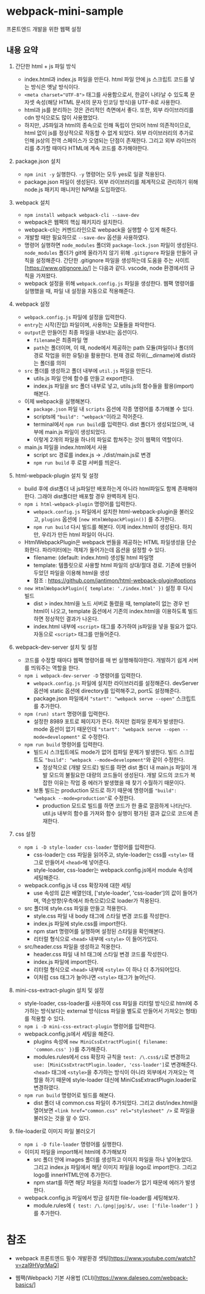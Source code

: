 # webpack-mini-sample
프론트엔드 개발을 위한 웹팩 설정

## 내용 요약
1. 간단한 html + js 파일 방식
    - index.html과 index.js 파일을 만든다. html 파일 안에 js 스크립트 코드를 넣는 방식은 옛날 방식이다.
    - `<meta charset="UTF-8">` 태그를 사용함으로서, 한글이 나타날 수 있도록 문자셋 속성(해당 HTML 문서의 문자 인코딩 방식)을 UTF-8로 사용한다.
    - html과 js를 분리하는 것은 관리적인 측면에서 좋다. 또한, 외부 라이브러리를 cdn 방식으로도 많이 사용했었다.
    - 하지만, JS파일과 html의 종속으로 인해 독립이 안되어 html 의존적이므로, html 없이 js를 정상적으로 작동할 수 없게 되었다. 외부 라이브러리의 추가로 인해 js상의 전역 스페이스가 오염되는 단점이 존재한다. 그리고 외부 라이브러리를 추가할 때마다 HTML에 계속 코드를 추가해야한다.

2. package.json 설치
    - `npm init -y` 실행한다. `-y` 명령어는 모두 yes로 일괄 적용된다.
    - package.json 파일이 생성된다. 외부 라이브러리를 체계적으로 관리하기 위해 node.js 패키지 매니저인 NPM을 도입하였다.

3. webpack 설치
    - `npm install webpack webpack-cli --save-dev`
    - webpack은 웹팩의 핵심 패키지라 설치한다.
    - webpack-cli는 커멘드라인으로 webpack을 실행할 수 있게 해준다.
    - 개발할 때만 필요하므로 `--save-dev` 옵션을 사용하였다.
    - 명령어 실행하면 `node_modules` 폴더와 `package-lock.json` 파일이 생성된다. `node_modules` 폴더가 git에 올라가지 않기 위해 `.gitignore` 파일을 만들어 규칙을 설정해준다. 간단한 .gitignore 파일을 생성하는데 도움을 주는 사이트[https://www.gitignore.io/] 는 다음과 같다. vscode, node 환경에서의 규칙을 가져왔다.
    - webpack 설정을 위해 `webpack.config.js` 파일을 생성한다. 웹팩 명령어를 실행했을 때, 파일 내 설정을 자동으로 적용해준다.

4. webpack 설정
    - `webpack.config.js` 파일에 설정을 입력한다.
    - `entry`는 시작(진입) 파일이며, 사용하는 모듈들을 파악한다.
    - `output`은 만들어진 최종 파일을 내보내는 옵션이다.
        - `filename`은 최종파일 명
        - `path`는 폴더이며, 이 때, node에서 제공하는 path 모듈(파일이나 폴더의 경로 작업을 위한 유틸)을 활용한다. 현재 경로 하위(__dirname)에 dist라는 폴더를 의미
    - `src` 폴더를 생성하고 폴더 내부에 `util.js` 파일을 만든다.
        - utils.js 파일 안에 함수를 만들고 export한다.
        - index.js 파일을 src 폴더 내부로 넣고, utils.js의 함수들을 활용(import)해본다.
    - 이제 webpack을 실행해본다.
        - `package.json` 파일 내 `scripts` 옵션에 각종 명령어를 추가해볼 수 있다.
        - scripts에 `"build": "webpack"`이라고 적어준다.
        - terminal에서 `npm run build`를 입력한다. dist 폴더가 생성되었으며, 내부에 main.js 파일이 생성되었다.
        - 이렇게 2개의 파일을 하나의 파일로 합쳐주는 것이 웹팩의 역할이다.
    - main.js 파일을 index.html에서 사용
        - script src 경로를 index.js -> ./dist/main.js로 변경
        - `npm run build` 후 로컬 서버를 띄운다.

5. html-webpack-plugin 설치 및 설정
    - build 후에 dist폴더 내 js파일만 배포하는게 아니라 html파일도 함께 존재해야 한다. 그래야 dist폴더만 배포할 경우 완벽하게 된다.
    - `npm i html-webpack-plugin` 명령어를 입력한다.
        - `webpack.config.js` 파일에서 설치한 html-webpack-plugin을 불러오고, `plugins` 옵션에 `[new HtmlWebpackPlugin()]` 를 추가한다.
        - `npm run build` 다시 빌드를 해본다. 이제 index.html이 생성된다. 하지만, 우리가 만든 html 파일이 아니다.
    - HtmlWebpackPlugin은 webpack 번들을 제공하는 HTML 파일생성을 단순화한다. 파라미터에는 객체가 들어가는데 옵션을 설정할 수 있다.
        - filename: (default: index.html) 생성될 html 파일명
        - template: 템플릿으로 사용할 html 파일의 상대/절대 경로. 기존에 만들어두었던 파일을 이용해 html을 생성
        - 참조 : https://github.com/jantimon/html-webpack-plugin#options
    - `new HtmlWebpackPlugin({ template: './index.html' })` 설정 후 다시 빌드
        - dist > index.html을 노드 서버로 돌렸을 때, template이 없는 경우 빈 html이 나오고, template 옵션에서 기존의 index.html을 이용하도록 빌드하면 정상적인 결과가 나온다.
        - index.html 내부에 `<script>` 태그를 추가하여 js파일을 넣을 필요가 없다. 자동으로 `<script>` 태그를 만들어준다.

6. webpack-dev-server 설치 및 설정
    - 코드를 수정할 때마다 웹팩 명령어를 매 번 실행해줘야한다. 개발하기 쉽게 서버를 띄워주는 역할을 한다. 
    - `npm i webpack-dev-server -D` 명령어를 입력한다.
        - `webpack.config.js` 파일에 설치한 라이브러리를 설정해준다. devServer 옵션에 static 옵션에 directory를 입력해주고, port도 설정해준다.
        - package.json 파일에서 `"start": "webpack serve --open"` 스크립트를 추가한다.
    - `npm (run) start` 명령어를 입력한다.
        - 설정한 8989 포트로 페이지가 뜬다. 하지만 컴파일 문제가 발생한다. mode 옵션이 없기 때문인데 `"start": "webpack serve --open --mode=development"` 로 수정한다.
    - `npm run build` 명령어를 입력한다.
        - 빌드시 스크립트에도 mode가 없어 컴파일 문제가 발생한다. 빌드 스크립트도 `"build": "webpack --mode=development"`와 같이 수정한다.
            - 정상적으로 (개발 모드로) 빌드를 하면 dist 폴더 내 main.js 파일이 개발 모드의 불필요한 대량의 코드들이 생성된다. 개발 모드의 코드가 복잡한 이유는 작업 중 에러가 발생했을 때 찾기 수월하기 때문이다.
        - 보통 빌드는 production 모드로 하기 때문에 명령어를 `"build": "webpack --mode=production"`로 수정한다.
            - production 모드로 빌드를 하면 코드가 한 줄로 깔끔하게 나타난다. util.js 내부의 함수를 가져와 함수 실행이 평가된 결과 값으로 코드에 존재한다.

7. css 설정
    - `npm i -D style-loader css-loader` 명령어를 입력한다.
        - css-loader는 css 파일을 읽어주고, style-loader는 css를 `<style>` 태그로 만들어서 `<head>`에 넣어준다.
        - style-loader, css-loader는 webpack.config.js에서 module 속성에 세팅해준다.
    - webpack.config.js 내 css 확장자에 대한 세팅
        - use 속성의 값은 배열인데, ['style-loader', 'css-loader']의 값이 들어가며, 역순방향(우측에서 좌측으로)으로 loader가 적용된다.
    - src 폴더에 style.css 파일을 만들고 적용한다.
        - style.css 파일 내 body 태그에 스타일 변경 코드를 작성한다.
        - index.js 파일에 style.css를 import한다.
        - npm start 명령어를 실행하며 설정된 스타일을 확인해본다.
        - 리터럴 형식으로 `<head>` 내부에 `<style>` 이 들어가있다.
    - src/header.css 파일을 생성하고 적용한다.
        - header.css 파일 내 h1 태그에 스타일 변경 코드를 작성한다.
        - index.js 파일에 import한다.
        - 리터럴 형식으로 `<head>` 내부에 `<style>` 이 하나 더 추가되어있다.
        - 이처럼 css 태그가 늘어나면 `<style>` 태그가 늘어난다.

8. mini-css-extract-plugin 설치 및 설정
    - style-loader, css-loader를 사용하여 css 파일을 리터럴 방식으로 html에 추가하는 방식보다는 external 방식(css 파일을 별도로 만들어서 가져오는 형태)를 적용할 수 있다.
    - `npm i -D mini-css-extract-plugin` 명령어를 입력한다.
    - webpack.config.js에서 세팅을 해준다.
        - plugins 속성에 `new MiniCssExtractPlugin({ filename: 'common.css' })`를 추가해준다.
        - modules.rules에서 css 확장자 규칙을 `test: /\.css$/i`로 변경하고 `use: [MiniCssExtractPlugin.loader, 'css-loader']`로 변경해준다. `<head>` 태그에 `<style>`을 추가하는 방식이 아니라 외부에서 가져오는 역할을 하기 때문에 style-loader 대신에 MiniCssExtractPlugin.loader로 변경하였다.
    - `npm run build` 명령어로 빌드를 해본다.
        - dist 폴더 내 common.css 파일이 추가되었다. 그리고 dist/index.html을 열어보면 `<link href="common.css" rel="stylesheet" />` 로 파일을 불러오는 것을 알 수 있다.

9. file-loader로 이미지 파일 불러오기
    - `npm i -D file-loader` 명령어를 실행한다.
    - 이미지 파일을 import해서 html에 추가해보자
        - src 폴더 안에 images 폴더를 생성하고 이미지 파일을 하나 넣어놓았다. 그리고 index.js 파일에서 해당 이미지 파일을 logo로 import한다. 그리고 logo를 innerHTML안에 추가한다.
        - npm start를 하면 해당 파일을 처리할 loader가 없기 때문에 에러가 발생한다. 
    - webpack.config.js 파일에서 방금 설치한 file-loader를 세팅해보자.
        - module.rules에 `{ test: /\.(png|jpg)$/, use: ['file-loader'] }`를 추가한다.

# 참조
- webpack 프론트엔드 필수 개발환경 셋팅[https://www.youtube.com/watch?v=zal9HVgrMaQ]

- 웹팩(Webpack) 기본 사용법 (CLI)[https://www.daleseo.com/webpack-basics/]